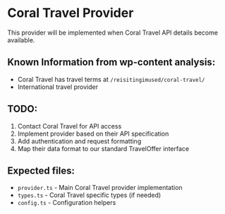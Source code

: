 # Coral Travel Provider

This provider will be implemented when Coral Travel API details become available.

## Known Information from wp-content analysis:
- Coral Travel has travel terms at `/reisitingimused/coral-travel/`
- International travel provider

## TODO:
1. Contact Coral Travel for API access
2. Implement provider based on their API specification
3. Add authentication and request formatting
4. Map their data format to our standard TravelOffer interface

## Expected files:
- `provider.ts` - Main Coral Travel provider implementation
- `types.ts` - Coral Travel specific types (if needed)
- `config.ts` - Configuration helpers
